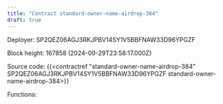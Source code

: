 ```yaml
---
title: "Contract standard-owner-name-airdrop-384"
draft: true
---
```

Deployer: SP2QEZ06AGJ3RKJPBV14SY1V5BBFNAW33D96YPGZF


 



Block height: 167858 (2024-09-29T23:58:17.000Z)

Source code: {{<contractref "standard-owner-name-airdrop-384" SP2QEZ06AGJ3RKJPBV14SY1V5BBFNAW33D96YPGZF standard-owner-name-airdrop-384>}}

Functions:


